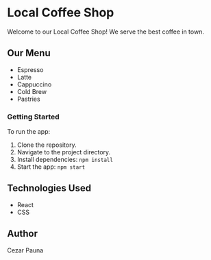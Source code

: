 # Local Coffee Shop

Welcome to our Local Coffee Shop! We serve the best coffee in town.

## Our Menu
- Espresso
- Latte
- Cappuccino
- Cold Brew
- Pastries

### Getting Started
To run the app:
1. Clone the repository.
2. Navigate to the project directory.
3. Install dependencies: `npm install`
4. Start the app: `npm start`

## Technologies Used
- React
- CSS

## Author
Cezar Pauna
